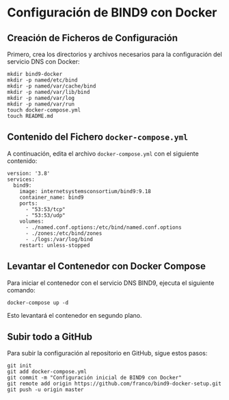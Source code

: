# Configuración de BIND9 con Docker

## Creación de Ficheros de Configuración

Primero, crea los directorios y archivos necesarios para la configuración del servicio DNS con Docker:

```
mkdir bind9-docker
mkdir -p named/etc/bind
mkdir -p named/var/cache/bind
mkdir -p named/var/lib/bind
mkdir -p named/var/log
mkdir -p named/var/run
touch docker-compose.yml
touch README.md
```

## Contenido del Fichero `docker-compose.yml`

A continuación, edita el archivo `docker-compose.yml` con el siguiente contenido:

```
version: '3.8'
services:
  bind9:
    image: internetsystemsconsortium/bind9:9.18
    container_name: bind9
    ports:
      - "53:53/tcp"
      - "53:53/udp"
    volumes:
      - ./named.conf.options:/etc/bind/named.conf.options
      - ./zones:/etc/bind/zones
      - ./logs:/var/log/bind
    restart: unless-stopped
```
## Levantar el Contenedor con Docker Compose

Para iniciar el contenedor con el servicio DNS BIND9, ejecuta el siguiente comando:

```
docker-compose up -d
```

Esto levantará el contenedor en segundo plano.

## Subir todo a GitHub

Para subir la configuración al repositorio en GitHub, sigue estos pasos:

```
git init
git add docker-compose.yml
git commit -m "Configuración inicial de BIND9 con Docker"
git remote add origin https://github.com/franco/bind9-docker-setup.git
git push -u origin master
```
